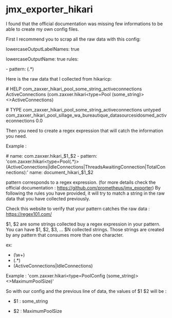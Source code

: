 # jmx_exporter_hikari

I found that the official documentation was missing few informations to be able to create my own config files.

First I recommend you to scrap all the raw data with this config:

lowercaseOutputLabelNames: true

lowercaseOutputName: true
rules:

\- pattern: (.*)

Here is the raw data that I collected from hikaricp:

\# HELP com_zaxxer_hikari_pool_some_string_activeconnections ActiveConnections (com.zaxxer.hikari<type=Pool (some_string)><>ActiveConnections)

\# TYPE com_zaxxer_hikari_pool_some_string_activeconnections untyped
com_zaxxer_hikari_pool_sillage_wa_bureautique_datasourcesidosmed_activeconnections 0.0

Then you need to create a regex expression that will catch the information you need.

Example : 

\#  name: com.zaxxer.hikari_$1_$2
\- pattern: 'com.zaxxer.hikari<type=Pool(.*)>(ActiveConnections|IdleConnections|ThreadsAwaitingConnection|TotalConnections):'
  name: document_hikari_$1_$2
  
pattern corresponds to a regex expression. (for more details check the official documentation : https://github.com/prometheus/jmx_exporter)
By following the rules you have provided, it will try to match a string in the raw data that you have collected previously.

Check this website to verify that your pattern catches the raw data : https://regex101.com/

$1, $2 are some strings collected buy a regex expression in your pattern.
You can have $1, $2, $3, ... $N collected strings.
Those strings are created by any pattern that consumes more than one character.

ex:
- (\w+)
- (.*)
- (ActiveConnections|IdleConnections)

Example : 
'com.zaxxer.hikari<type=PoolConfig (some_string)><>MaximumPoolSize)'

So with our config and the previous line of data, the values of $1 $2 will be : 

- $1 : some_string

- $2 : MaximumPoolSize
